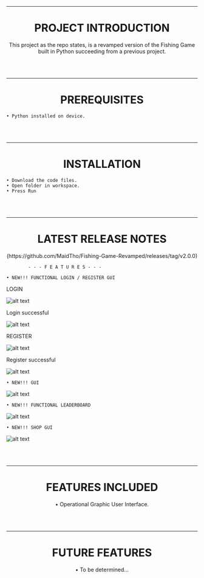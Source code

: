 <br>
<br>

---------------------------------------------------
<h1 align="center">PROJECT INTRODUCTION</h1>
<p align="center"> This project as the repo states, is a revamped version of the Fishing Game built in Python succeeding from a previous project. </p>
<br>
<br>

---------------------------------------------------
<h1 align="center">PREREQUISITES</h1>

    • Python installed on device. 

<br>
<br>

---------------------------------------------------
<h1 align="center">INSTALLATION</h1>

    • Download the code files. 
    • Open folder in workspace.  
    • Press Run

<br>
<br>

---------------------------------------------------
<h1 align="center">LATEST RELEASE NOTES</h1>
<p align="center">(https://github.com/MaidTho/Fishing-Game-Revamped/releases/tag/v2.0.0)

            - - - F E A T U R E S - - - 
    
    • NEW!!! FUNCTIONAL LOGIN / REGISTER GUI

LOGIN 

![alt text](https://github.com/MaidTho/Fishing-Game-Revamped/blob/screenshots/SS5.png?raw=true) 

Login successful

![alt text](https://github.com/MaidTho/Fishing-Game-Revamped/screenshots/SS10.png?raw=true) 

REGISTER

![alt text](https://github.com/MaidTho/Fishing-Game-Revamped/blob/screenshots/SS5.png?raw=true) 

Register successful

![alt text](https://github.com/MaidTho/Fishing-Game-Revamped/blob/screenshots/SS6.png?raw=true) 
    
    • NEW!!! GUI 

![alt text](https://github.com/MaidTho/Fishing-Game-Revamped/blob/screenshots/SS7.png?raw=true) 

    • NEW!!! FUNCTIONAL LEADERBOARD

![alt text](https://github.com/MaidTho/Fishing-Game-Revamped/blob/screenshots/SS8.png?raw=true) 

    • NEW!!! SHOP GUI
    
![alt text](https://github.com/MaidTho/Fishing-Game-Revamped/blob/screenshots/SS9.png?raw=true)     

</p>
<br>
<br>

---------------------------------------------------
<h1 align="center">FEATURES INCLUDED</h1>

<p align="center">
• Operational Graphic User Interface.


</p>
<br>
<br>

---------------------------------------------------
<h1 align="center"> FUTURE FEATURES </h1>
<p align="center">
• To be determined...
</p>
<br>
<br>









